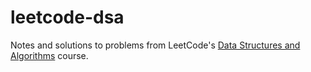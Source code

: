 # leetcode-dsa

Notes and solutions to problems from LeetCode's <a href="https://leetcode.com/explore/featured/card/leetcodes-interview-crash-course-data-structures-and-algorithms/" target="_blank">Data Structures and Algorithms</a> course.
